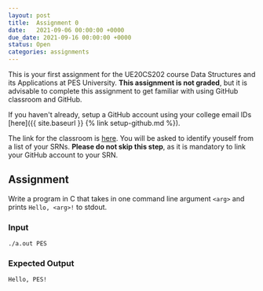 ```yaml
---
layout: post
title:  Assignment 0
date:   2021-09-06 00:00:00 +0000
due_date: 2021-09-16 00:00:00 +0000
status: Open
categories: assignments
---
```

This is your first assignment for the UE20CS202 course Data Structures and its Applications at PES University. **This assignment is not graded**, but it is advisable to complete this assignment to get familiar with using GitHub classroom and GitHub.

If you haven't already, setup a GitHub account using your college email IDs [here]({{ site.baseurl }} {% link setup-github.md %}).

The link for the classroom is [here](https://classroom.github.com/a/ZYNfGSEz). You will be asked to identify youself from a list of your SRNs. **Please do not skip this step**, as it is mandatory to link your GitHub account to your SRN.

## Assignment

Write a program in C that takes in one command line argument `<arg>` and prints `Hello, <arg>!` to stdout.

### Input

`./a.out PES`

### Expected Output

`Hello, PES!`


<!-- 
{% highlight ruby %}
def print_hi(name)
  puts "Hi, #{name}"
end
print_hi('Tom')
#=> prints 'Hi, Tom' to STDOUT.
{% endhighlight %} -->

<!-- Check out the [Jekyll docs][jekyll-docs] for more info on how to get the most out of Jekyll. File all bugs/feature requests at [Jekyll’s GitHub repo][jekyll-gh]. If you have questions, you can ask them on [Jekyll Talk][jekyll-talk].

[jekyll-docs]: https://jekyllrb.com/docs/home
[jekyll-gh]:   https://github.com/jekyll/jekyll
[jekyll-talk]: https://talk.jekyllrb.com/ -->
